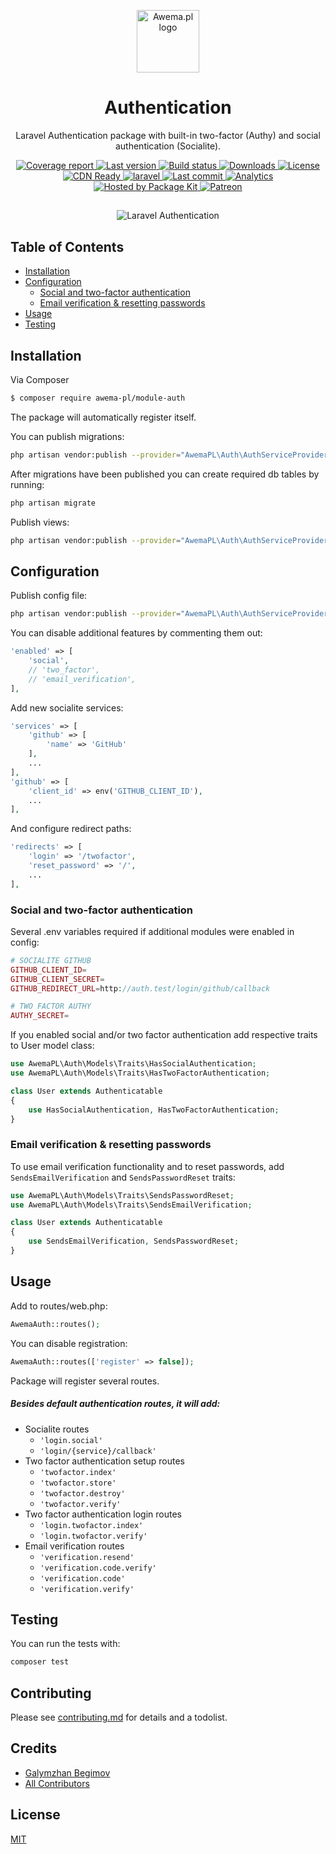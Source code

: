 <p align="center">
    <a href="https://www.awema.pl/?utm_source=github&utm_medium=auth" target="_blank" rel="noopener noreferrer">
        <img width="100" src="/assets/awema-pl/auth/promo/Logo_sign_color.svg" alt="Awema.pl logo">
    </a>
</p>

<h1 align="center">Authentication</h1>

<p align="center">Laravel Authentication package with built-in two-factor (Authy) and social authentication (Socialite).</p>

<p align="center">
    <a href="https://www.awema.pl/?utm_source=github&amp;utm_medium=shields">
        <img src="https://repo.awema.pl/4GBWO/awema-pl/module-auth/badges/master/coverage.svg" alt="Coverage report" >
    </a>
    <a href="https://www.awema.pl/?utm_source=github&amp;utm_medium=shields">
        <img src="https://www.awema.pl/4GBWO/awema-pl/module-auth/version.svg" alt="Last version" >
    </a>
    <a href="https://www.awema.pl/?utm_source=github&amp;utm_medium=shields">
        <img src="https://repo.awema.pl/4GBWO/awema-pl/module-auth/badges/master/build.svg" alt="Build status" >
    </a>
    <a href="https://www.awema.pl/?utm_source=github&amp;utm_medium=shields">
        <img src="https://www.awema.pl/4GBWO/awema-pl/module-auth/downloads.svg" alt="Downloads" >
    </a>
    <a href="https://www.awema.pl/?utm_source=github&amp;utm_medium=shields">
        <img src="https://img.shields.io/github/license/awema-pl/module-auth.svg" alt="License" />
    </a>
    <a href="https://www.awema.pl/?utm_source=github&amp;utm_medium=shields">
        <img src="https://www.awema.pl/4GBWO/awema-pl/module-auth/status.svg" alt="CDN Ready" /> 
    </a>
    <a href="https://www.awema.pl/?utm_source=github&amp;utm_medium=shields" target="_blank">
        <img src="/assets/awema-pl/auth/badges/laravel.svg" alt="laravel" />
    </a>
    <a href="https://www.awema.pl/?utm_source=github&amp;utm_medium=shields">
        <img src="https://img.shields.io/github/last-commit/awema-pl/module-auth.svg" alt="Last commit" />
    </a>
    <a href="https://github.com/awema-pl/awema-pl">
        <img src="https://ga-beacon.appspot.com/UA-134431636-1/awema-pl/module-auth" alt="Analytics" />
    </a>
    <a href="https://www.awema.pl/?utm_source=github&amp;utm_medium=shields">
        <img src="https://www.awema.pl/badges/hosted.svg" alt="Hosted by Package Kit" />
    </a>
    <a href="https://www.patreon.com/join/awemadotio">
        <img src="/assets/awema-pl/auth/badges/patreon.svg" alt="Patreon" />
    </a>
</p>

##
<p align="center">
    <img src="/assets/awema-pl/auth/github/auth-cover.gif" alt="Laravel Authentication" title="Awema.pl Authentication" />
</p>


## Table of Contents

- <a href="#installation">Installation</a>
- <a href="#configuration">Configuration</a>
    - <a href="#social-and-two-factor-authentication">Social and two-factor authentication</a>
    - <a href="#email-verification-resetting-passwords">Email verification & resetting passwords</a>
- <a href="#usage">Usage</a>
- <a href="#testing">Testing</a>

## Installation

Via Composer

``` bash
$ composer require awema-pl/module-auth
```

The package will automatically register itself.

You can publish migrations:

```bash
php artisan vendor:publish --provider="AwemaPL\Auth\AuthServiceProvider" --tag="migrations"
```

After migrations have been published you can create required db tables by running:

```bash
php artisan migrate
```

Publish views:

```bash
php artisan vendor:publish --provider="AwemaPL\Auth\AuthServiceProvider" --tag="views"
```

## Configuration

Publish config file:

```bash
php artisan vendor:publish --provider="AwemaPL\Auth\AuthServiceProvider" --tag="config"
```

You can disable additional features by commenting them out:

```php
'enabled' => [
    'social', 
    // 'two_factor',
    // 'email_verification',
],
```

Add new socialite services:

```php
'services' => [
    'github' => [
        'name' => 'GitHub'
    ],
    ...
],
'github' => [
    'client_id' => env('GITHUB_CLIENT_ID'),
    ...
],
```

And configure redirect paths:

```php
'redirects' => [
    'login' => '/twofactor',
    'reset_password' => '/',
    ...
],
```

### Social and two-factor authentication

Several .env variables required if additional modules were enabled in config:

```php
# SOCIALITE GITHUB
GITHUB_CLIENT_ID=
GITHUB_CLIENT_SECRET=
GITHUB_REDIRECT_URL=http://auth.test/login/github/callback

# TWO FACTOR AUTHY
AUTHY_SECRET=
```

If you enabled social and/or two factor authentication add respective traits to User model class:

```php
use AwemaPL\Auth\Models\Traits\HasSocialAuthentication;
use AwemaPL\Auth\Models\Traits\HasTwoFactorAuthentication;

class User extends Authenticatable
{
    use HasSocialAuthentication, HasTwoFactorAuthentication;
}
```

### Email verification & resetting passwords

To use email verification functionality and to reset passwords, add `SendsEmailVerification` and `SendsPasswordReset` traits:

```php
use AwemaPL\Auth\Models\Traits\SendsPasswordReset;
use AwemaPL\Auth\Models\Traits\SendsEmailVerification;

class User extends Authenticatable
{
    use SendsEmailVerification, SendsPasswordReset;
}
```

## Usage

Add to routes/web.php:

```php
AwemaAuth::routes();
```

You can disable registration:

```php
AwemaAuth::routes(['register' => false]);
```

Package will register several routes.

##### Besides default authentication routes, it will add:
* Socialite routes
    * `'login.social'`
    * `'login/{service}/callback'`
* Two factor authentication setup routes
    * `'twofactor.index'`
    * `'twofactor.store'`
    * `'twofactor.destroy'`
    * `'twofactor.verify'`
* Two factor authentication login routes
    * `'login.twofactor.index'`
    * `'login.twofactor.verify'`
* Email verification routes
    * `'verification.resend'`
    * `'verification.code.verify'`
    * `'verification.code'`
    * `'verification.verify'`

## Testing

You can run the tests with:

```bash
composer test
```

## Contributing

Please see [contributing.md](contributing.md) for details and a todolist.

## Credits

- [Galymzhan Begimov](https://github.com/begimov)
- [All Contributors](contributing.md)

## License

[MIT](http://opensource.org/licenses/MIT)
